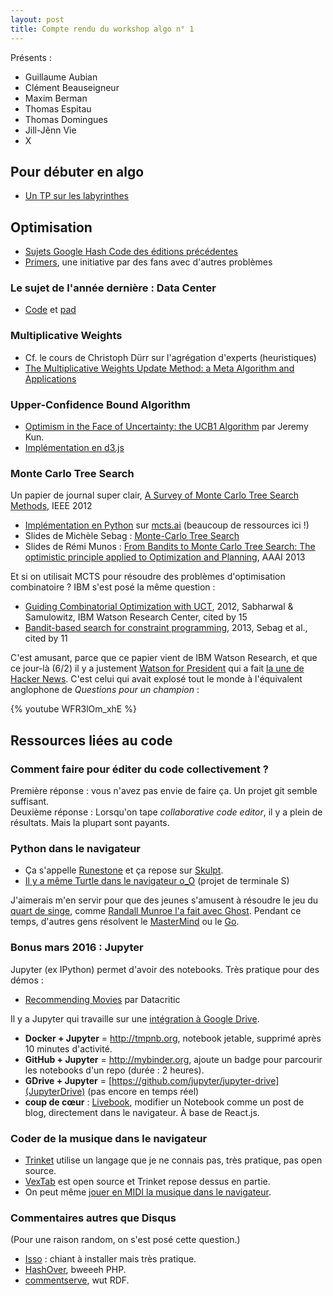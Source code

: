 ```yaml
---
layout: post
title: Compte rendu du workshop algo n° 1
---
```


Présents :

- Guillaume Aubian
- Clément Beauseigneur
- Maxim Berman
- Thomas Espitau
- Thomas Domingues
- Jill-Jênn Vie
- X

## Pour débuter en algo

- [Un TP sur les labyrinthes](http://tryalgo.org/tp4/)

## Optimisation

- [Sujets Google Hash Code des éditions précédentes](https://hashcode.withgoogle.com/past_editions.html)
- [Primers](http://primers.xyz), une initiative par des fans avec d'autres problèmes

### Le sujet de l'année dernière : Data Center

- [Code](https://bitbucket.org/serialk/hashcode2015/) et [pad](https://bimestriel.framapad.org/p/hashcode2015)

### Multiplicative Weights

- Cf. le cours de Christoph Dürr sur l'agrégation d'experts (heuristiques)
- [The Multiplicative Weights Update Method: a Meta Algorithm and Applications](https://www.cs.princeton.edu/~arora/pubs/MWsurvey.pdf)

### Upper-Confidence Bound Algorithm

- [Optimism in the Face of Uncertainty: the UCB1 Algorithm](http://jeremykun.com/2013/10/28/optimism-in-the-face-of-uncertainty-the-ucb1-algorithm/) par Jeremy Kun.
- [Implémentation en d3.js](http://jiji.cat/bandits/)

### Monte Carlo Tree Search

Un papier de journal super clair, [A Survey of Monte Carlo Tree Search Methods](http://repository.essex.ac.uk/4117/1/MCTS-Survey.pdf), IEEE 2012

- [Implémentation en Python](http://mcts.ai/code/python.html) sur [mcts.ai](http://mcts.ai) (beaucoup de ressources ici !)
- Slides de Michèle Sebag : [Monte-Carlo Tree Search](https://www.lri.fr/~sebag/Slides/InvitedTutorial_CP12.pdf)
- Slides de Rémi Munos : [From Bandits to Monte Carlo Tree Search: The optimistic principle applied to Optimization and Planning](http://chercheurs.lille.inria.fr/~munos/papers/files/AAAI2013_slides.pdf), AAAI 2013

Et si on utilisait MCTS pour résoudre des problèmes d'optimisation combinatoire ? IBM s'est posé la même question :

- [Guiding Combinatorial Optimization with UCT](http://www.cs.toronto.edu/~horst/cogrobo/papers/uctmip.pdf), 2012, Sabharwal & Samulowitz, IBM Watson Research Center, cited by 15
- [Bandit-based search for constraint programming](https://hal-polytechnique.archives-ouvertes.fr/file/index/docid/863451/filename/paper123.pdf), 2013, Sebag et al., cited by 11

C'est amusant, parce que ce papier vient de IBM Watson Research, et que ce jour-là (6/2) il y a justement [Watson for President](http://watson2016.com) qui a fait [la une de Hacker News](https://news.ycombinator.com/item?id=11047268). C'est celui qui avait explosé tout le monde à l'équivalent anglophone de *Questions pour un champion* :

{% youtube WFR3lOm_xhE %}

## Ressources liées au code

### Comment faire pour éditer du code collectivement ?

Première réponse : vous n'avez pas envie de faire ça. Un projet git semble suffisant.  
Deuxième réponse : Lorsqu'on tape *collaborative code editor*, il y a plein de résultats. Mais la plupart sont payants.

### Python dans le navigateur

- Ça s'appelle [Runestone](http://interactivepython.org/runestone/default/user/login?_next=/runestone/default/index) et ça repose sur [Skulpt](http://www.skulpt.org).
- [Il y a même Turtle dans le navigateur o_O](http://jill-jenn.net/algo/stage-python/projets.html) (projet de terminale S)

J'aimerais m'en servir pour que des jeunes s'amusent à résoudre le jeu du [quart de singe](https://prologin.org/static/archives/2012/demi-finales/sujet/quart-de-singe-bordeaux.pdf), comme [Randall Munroe l'a fait avec Ghost](http://blog.xkcd.com/2007/12/31/ghost/). Pendant ce temps, d'autres gens résolvent le [MasterMind](http://projects.michael0x2a.com/mastermind_solver/) ou le [Go](https://deepmind.com/alpha-go.html).

### Bonus mars 2016 : Jupyter

Jupyter (ex IPython) permet d'avoir des notebooks. Très pratique pour des démos :

- [Recommending Movies](http://mldb.ai/ipy/notebooks/_demos/Recommending%20Movies.html) par Datacritic

Il y a Jupyter qui travaille sur une [intégration à Google Drive](https://github.com/jupyter/jupyter-drive).

- **Docker + Jupyter** = http://tmpnb.org, notebook jetable, supprimé après 10 minutes d'activité.
- **GitHub + Jupyter** = http://mybinder.org, ajoute un badge pour parcourir les notebooks d'un repo (durée : 2 heures).
- **GDrive + Jupyter** = [https://github.com/jupyter/jupyter-drive](JupyterDrive) (pas encore en temps réel)
- **coup de cœur** : [Livebook](http://livebook.inkandswitch.com), modifier un Notebook comme un post de blog, directement dans le navigateur. À base de React.js.

### Coder de la musique dans le navigateur

- [Trinket](https://trinket.io/music) utilise un langage que je ne connais pas, très pratique, pas open source.
- [VexTab](http://www.vexflow.com/vextab/) est open source et Trinket repose dessus en partie.
- On peut même [jouer en MIDI la musique dans le navigateur](http://my.vexflow.com/articles/40).

### Commentaires autres que Disqus

(Pour une raison random, on s'est posé cette question.)

- [Isso](https://posativ.org/isso/) : chiant à installer mais très pratique.
- [HashOver](http://tildehash.com/?page=hashover), bweeeh PHP.
- [commentserve](https://github.com/drewp/commentserve), wut RDF.
